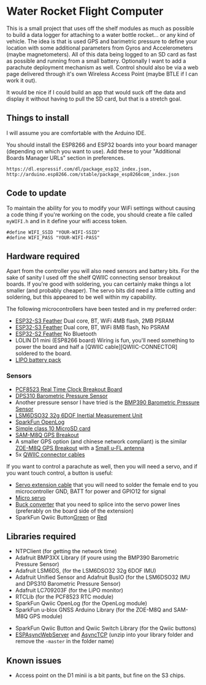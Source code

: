 # Water Rocket Flight Computer

This is a small project that uses off the shelf modules as much as possible to build a data logger for attaching to a 
water bottle rocket... or any kind of vehicle. The idea is that is used GPS and barimetric pressure to define your 
location with some additional parameters from Gyros and Accelerometers (maybe magnetometers). All of this data being 
logged to an SD card as fast as possible and running from a small battery. Optionally I want to add a parachute 
deployment mechanism as well. Control should also be via a web page delivered through it's own Wireless Access Point 
(maybe BTLE if I can work it out).

It would be nice if I could build an app that would suck off the data and display it without having to pull the SD
card, but that is a stretch goal.

Things to install
-----------------
I will assume you are comfortable with the Arduino IDE.

You should install the ESP8266 and ESP32 boards into your board manager (depending on which you want to use). 
Add these to your "Additional Boards Manager URLs" section in preferences.

```
https://dl.espressif.com/dl/package_esp32_index.json, 
http://arduino.esp8266.com/stable/package_esp8266com_index.json
```

<!--
You will need to install the file system plugins for 
[ESP32](https://microcontrollerslab.com/install-esp32-filesystem-uploader-in-arduino-ide-spiffs/) and/or 
[ESP8266](https://randomnerdtutorials.com/install-esp8266-filesystem-uploader-arduino-ide/) depending 
on which platform youre using. This will allow you to upload the static (mostly image) files for the web pages.

I have also found the [ESP Exception Decoder](https://github.com/me-no-dev/EspExceptionDecoder) to be very useful.
-->

Code to update
--------------
To maintain the ability for you to modify your WiFi settings without causing a code thing if you're working on the code, 
you should create a file called `myWIFI.h` and in it define your wifi access token.

```
#define WIFI_SSID "YOUR-WIFI-SSID"
#define WIFI_PASS "YOUR-WIFI-PASS"
```

Hardware required
-----------------
Apart from the controller you will also need sensors and battery bits. For the sake of sanity I used off the shelf QWIIC
connecting sensor breakout boards. If you're good with soldering, you can certainly make things a lot smaller (and 
probably cheaper). The servo bits did need a little cutting and soldering, but this appeared to be well within my capability.

The following microcontrollers have been tested and in my preferred order:

* [ESP32-S3 Feather][ESP32-S3] Dual core, BT, WiFi 4MB flash, 2MB PSRAM
* [ESP32-S3 Feather][ESP32-S3-NOPSRAM] Dual core, BT, WiFi 8MB flash, No PSRAM
* [ESP32-S2 Feather][ESP32-S2] No Bluetooth
* LOLIN D1 mini (ESP8266 board) Wiring is fun, you'll need something to power the board and half a [QWIIC cable][QWIIC-CONNECTOR] soldered to the board.
* [LIPO battery pack][LIPO-1100MAH]

[ESP32-S3]: https://shop.pimoroni.com/products/adafruit-esp32-s3-feather-with-4mb-flash-2mb-psram-stemma-qt-qwiic?variant=40017517215827
[ESP32-S3-NOPSRAM]: https://shop.pimoroni.com/products/adafruit-esp32-s3-feather-with-stemma-qt-qwiic-8mb-flash-no-psram?variant=39878737395795
[ESP32-S2]: https://shop.pimoroni.com/products/adafruit-esp32-s2-feather-2-mb-psram-and-stemma-qt-qwiic?variant=39537754210387
[LIPO-1100MAH]: https://smile.amazon.co.uk/dp/B087LTZW61

### Sensors
* [PCF8523 Real Time Clock Breakout Board][PCF8523]
* [DPS310 Barometric Pressure Sensor][DPS310]
* Another pressure sensor I have tried is the [BMP390 Barometric Pressure Sensor][BMP390]
* [LSM6DSO32 32g 6DOF Inertial Measurement Unit][LSM6DSO32]
* [SparkFun OpenLog][OPENLOG]
* [Simple class 10 MicroSD card][SDCARD]
* [SAM-M8Q GPS Breakout][SAM-M8Q]
* A smaller GPS option (and chinese network compliant) is the similar [ZOE-M8Q GPS Breakout][ZOE-M8Q] with a [Small u-FL antenna][UFL-ANTENNA]
* 5x [QWIIC connector cables][QWIIC-CONNECTOR-50]

[PCF8523]: https://thepihut.com/products/adafruit-pcf8523-real-time-clock-breakout-board-stemma-qt-qwiic
[BMP390]: https://shop.pimoroni.com/products/adafruit-bmp390-precision-barometric-pressure-and-altimeter-stemma-qt-qwiic?variant=32302189346899
[DPS310]: https://thepihut.com/products/adafruit-dps310-precision-barometric-pressure-altitude-sensor
[LSM6DSO32]: https://thepihut.com/products/adafruit-lsm6dso32-6-dof-accelerometer-and-gyroscope
[ZOE-M8Q]: https://shop.pimoroni.com/products/sparkfun-gps-breakout-zoe-m8q-qwiic?variant=31615967789139
[UFL-ANTENNA]: https://shop.pimoroni.com/products/passive-gps-antenna-ufl-9mm-x-9mm-2dbi-gain?variant=4487793281
[SAM-M8Q]: https://thepihut.com/products/sparkfun-gps-breakout-chip-antenna-sam-m8q-qwiic
[OPENLOG]: https://shop.pimoroni.com/products/sparkfun-qwiic-openlog?variant=40046785953875
[QWIIC-CONNECTOR-100]: https://shop.pimoroni.com/products/jst-sh-cable-qwiic-stemma-qt-compatible?variant=31910609813587
[QWIIC-CONNECTOR-50]: https://thepihut.com/products/adafruit-pcf8523-real-time-clock-breakout-board-stemma-qt-qwiic
[SDCARD]: https://smile.amazon.co.uk/dp/B07R59FHVG

If you want to control a parachute as well, then you will need a servo, and if you want touch control, a button is useful:

<!-- * [8-Channel PWM or Servo FeatherWing][SERVO-FEATHER] -->
* [Servo extension cable][TOWER-EXTENSION] that you will need to solder the female end to you microcontroller GND, BATT for power and GPIO12 for signal
* [Micro servo][TOWER-PRO]
* [Buck converter][BUCKY-5V] that you need to splice into the servo power lines (preferably on the board side of the extension)
* SparkFun Qwiic Button[Green][BUTTON-GREEN] or [Red][BUTTON-RED]

[SERVO-FEATHER]: https://shop.pimoroni.com/products/8-channel-pwm-or-servo-featherwing-add-on-for-all-feather-boards?variant=13710765383
[TOWER-PRO]: https://thepihut.com/products/servo-motor-sg92r-micro
[BUCKY-5V]: https://thepihut.com/products/dc-dc-automatic-step-up-down-power-module-3-15v-to-5v-600ma?variant=39824836886723
[TOWER-EXTENSION]: https://thepihut.com/products/servo-motor-sg92r-micro
[BUTTON-GREEN]: https://shop.pimoroni.com/products/sparkfun-qwiic-button-green-led?variant=32000924647507
[BUTTON-RED]: https://shop.pimoroni.com/products/sparkfun-qwiic-button-green-led?variant=32000924647507

<!--
### LiPO battery option
This setup is lighter, smaller and more monitorable.

* [1,100mAh LiPO battery][LIPO-BATTERY]
* [LC709203F LiPoly fuel guage][LIPO-MONITOR] (built into the Feather boards so you won't need the external QWIIC board)
* Optionally the [LiPo Amigo charger and switch][AMIGO] or a plain [LiPO charger][LIPO-CHARGER]

[AMIGO]: https://shop.pimoroni.com/products/lipo-amigo?variant=39779302539347
[LIPO-BATTERY]: https://smile.amazon.co.uk/dp/B087LTZW61
[LIPO-CHARGER]: https://thepihut.com/products/lipo-charger-type-c
[LIPO-MONITOR]: https://shop.pimoroni.com/products/adafruit-lc709203f-lipoly-liion-fuel-gauge-and-battery-monitor-stemma-jst-ph-qt-qwiic?variant=32236623396947

### PP3 battery option
This option will run the controller but you have no visibility of the power level.

* [PP3 battery][PP3-BATTERY]
* [PP3 battery snap][PP3-SNAP]
* [5v power regulator][REGULATOR-5V]
* 2x [JST power leads][JST-POWER] (one for the 5v rail of the microcontroller and one for the servo board)

[JST-POWER]: https://shop.pimoroni.com/products/jst-2-wire-assembly?variant=711377809
[PP3-SNAP]: https://shop.pimoroni.com/products/pp3-battery-snap?variant=371728927
[REGULATOR-5V]: https://smile.amazon.co.uk/dp/B08HK6Z91G
[PP3-BATTERY]: https://smile.amazon.co.uk/dp/B093CBYWSL
-->

Libraries required
------------------
* NTPClient (for getting the network time)
* Adafruit BMP3XX Library (if youre using the BMP390 Barometric Pressure Sensor)
* Adafruit LSM6DS, (for the LSM6DSO32 32g 6DOF IMU)
* Adafruit Unified Sensor and Adafruit BusIO (for the LSM6DSO32 IMU and DPS310 Barometric Pressure Sensor)
* Adafruit LC709203F (for the LiPO monitor)
* RTCLib (for the PCF8523 RTC module)
* SparkFun Qwiic OpenLog (for the OpenLog module)
* SparkFun u-blox GNSS Arduino Library (for the ZOE-M8Q and SAM-M8Q GPS module)
<!-- * Adafruit PWM Servo Driver Library (for the 8-channel servo board) -->
* SparkFun Qwiic Button and Qwiic Switch Library (for the Qwiic buttons)
* [ESPAsyncWebServer][ESPAsyncWebServer] and [AsyncTCP][AsyncTCP] (unzip into your library folder and remove the `-master` in the folder name)

[ESPAsyncWebServer]: https://github.com/me-no-dev/ESPAsyncWebServer
[AsyncTCP]: https://github.com/me-no-dev/AsyncTCP

Known issues
------------

 * Access point on the D1 minii is a bit pants, but fine on the S3 chips.


<!--
### Access points
At this point, the code is designed to create an access point if it cannot connect to a wireless network. However, this
appears to be really slow and flakey for some reason. For use out in the field, I'd recommend setting up a hotspot on 
your phone for it to connect to. Finding the IP address to connect to though can be tricky. On my Pixel device I cannot
see a list of connected devices (thanks google for the proivacy concern). If you use a terminal emulator though, you can
type the following in and it will list the IP addresses of any attached device (which should be the only one)

```
ip neigh
```

Future plans for the ESP32 build will possibly include a BTLE broadcast of it's IP address... or possibly using the bluetooth
connection in an app (for android only) or, better yet, working out why this is so flakey.
-->
